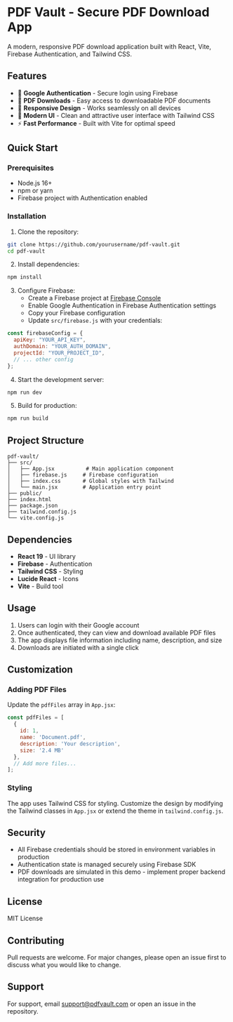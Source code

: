 # PDF Vault - Secure PDF Download App

A modern, responsive PDF download application built with React, Vite, Firebase Authentication, and Tailwind CSS.

## Features

- 🔐 **Google Authentication** - Secure login using Firebase
- 📄 **PDF Downloads** - Easy access to downloadable PDF documents
- 📱 **Responsive Design** - Works seamlessly on all devices
- 🎨 **Modern UI** - Clean and attractive user interface with Tailwind CSS
- ⚡ **Fast Performance** - Built with Vite for optimal speed

## Quick Start

### Prerequisites

- Node.js 16+ 
- npm or yarn
- Firebase project with Authentication enabled

### Installation

1. Clone the repository:
```bash
git clone https://github.com/yourusername/pdf-vault.git
cd pdf-vault
```

2. Install dependencies:
```bash
npm install
```

3. Configure Firebase:
   - Create a Firebase project at [Firebase Console](https://console.firebase.google.com)
   - Enable Google Authentication in Firebase Authentication settings
   - Copy your Firebase configuration
   - Update `src/firebase.js` with your credentials:

```javascript
const firebaseConfig = {
  apiKey: "YOUR_API_KEY",
  authDomain: "YOUR_AUTH_DOMAIN",
  projectId: "YOUR_PROJECT_ID",
  // ... other config
};
```

4. Start the development server:
```bash
npm run dev
```

5. Build for production:
```bash
npm run build
```

## Project Structure

```
pdf-vault/
├── src/
│   ├── App.jsx          # Main application component
│   ├── firebase.js     # Firebase configuration
│   ├── index.css       # Global styles with Tailwind
│   └── main.jsx        # Application entry point
├── public/
├── index.html
├── package.json
├── tailwind.config.js
└── vite.config.js
```

## Dependencies

- **React 19** - UI library
- **Firebase** - Authentication
- **Tailwind CSS** - Styling
- **Lucide React** - Icons
- **Vite** - Build tool

## Usage

1. Users can login with their Google account
2. Once authenticated, they can view and download available PDF files
3. The app displays file information including name, description, and size
4. Downloads are initiated with a single click

## Customization

### Adding PDF Files

Update the `pdfFiles` array in `App.jsx`:

```javascript
const pdfFiles = [
  { 
    id: 1, 
    name: 'Document.pdf', 
    description: 'Your description', 
    size: '2.4 MB' 
  },
  // Add more files...
];
```

### Styling

The app uses Tailwind CSS for styling. Customize the design by modifying the Tailwind classes in `App.jsx` or extend the theme in `tailwind.config.js`.

## Security

- All Firebase credentials should be stored in environment variables in production
- Authentication state is managed securely using Firebase SDK
- PDF downloads are simulated in this demo - implement proper backend integration for production use

## License

MIT License

## Contributing

Pull requests are welcome. For major changes, please open an issue first to discuss what you would like to change.

## Support

For support, email support@pdfvault.com or open an issue in the repository.